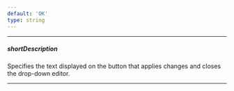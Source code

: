 ```yaml
---
default: 'OK'
type: string
---
```

---
##### shortDescription
Specifies the text displayed on the button that applies changes and closes the drop-down editor.

---
